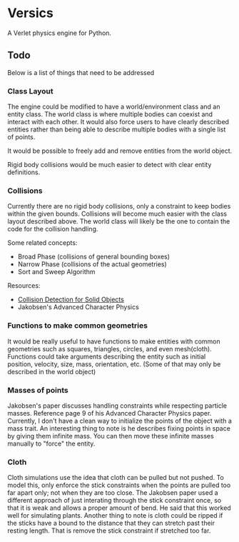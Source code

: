# Versics
A Verlet physics engine for Python.

## Todo
Below is a list of things that need to be addressed

### Class Layout
The engine could be modified to have a world/environment class and an entity class. The world class is where multiple bodies can coexist and interact with each other. It would also force users to have clearly described entities rather than being able to describe multiple bodies with a single list of points.

It would be possible to freely add and remove entities from the world object.

Rigid body collisions would be much easier to detect with clear entity definitions.

### Collisions
Currently there are no rigid body collisions, only a constraint to keep bodies within the given bounds. Collisions will become much easier with the class layout described above.  The world class will likely be the one to contain the code for the collision handling.  

Some related concepts:
* Broad Phase (collisions of general bounding boxes)
* Narrow Phase (collisions of the actual geometries)
* Sort and Sweep Algorithm

Resources:
* [Collision Detection for Solid Objects](https://www.toptal.com/game/video-game-physics-part-ii-collision-detection-for-solid-objects)
* Jakobsen's Advanced Character Physics

### Functions to make common geometries
It would be really useful to have functions to make entities with common geometries such as squares, triangles, circles, and even mesh(cloth). Functions could take arguments describing the entity such as initial position, velocity, size, mass, orientation, etc. (Some of that may only be described in the world object)

### Masses of points
Jakobsen's paper discusses handling constraints while respecting particle masses. Reference page 9 of his Advanced Character Physics paper. Currently, I don't have a clean way to initialize the points of the object with a mass trait.  An interesting thing to note is he describes fixing points in space by giving them infinite mass. You can then move these infinite masses manually to "force" the entity.

### Cloth
Cloth simulations use the idea that cloth can be pulled but not pushed. To model this, only enforce the stick constraints when the points are pulled too far apart only; not when they are too close.  The Jakobsen paper used a different approach of just interating through the stick constraint once, so that it is weak and allows a proper amount of bend. He said that this worked well for simulating plants. Another thing to note is cloth could be ripped if the sticks have a bound to the distance that they can stretch past their resting length. That is remove the stick constraint if stretched too far.  
